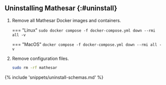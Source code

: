 ## Uninstalling Mathesar {:#uninstall}
<!-- TODO: Remove this section and add in uninstall mathesar section -->

1. Remove all Mathesar Docker images and containers.

    === "Linux"
        ```
        sudo docker compose -f docker-compose.yml down --rmi all -v
        ```

    === "MacOS"
        ```
        docker compose -f docker-compose.yml down --rmi all -v
        ```

1. Remove configuration files.

    ```sh
    sudo rm -rf mathesar
    ```


{% include 'snippets/uninstall-schemas.md' %}